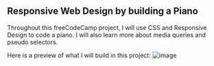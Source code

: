 ## Responsive Web Design by building a Piano

Throughout this freeCodeCamp project, I will use CSS and Responsive Design to code a piano. I will also learn more about media queries and pseudo selectors.

Here is a preview of what I will build in this project:
![image](https://user-images.githubusercontent.com/101457312/194510639-d8390b60-20a7-4f58-b535-5273866f4306.png)
